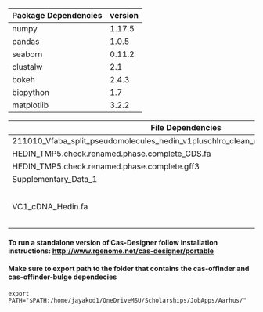| Package Dependencies | version | 
|------|------|
|  numpy            |         1.17.5            | 
|  pandas           |         1.0.5  |
|  seaborn           |        0.11.2  | 
|  clustalw             |      2.1   | 
|  bokeh          |           2.4.3          | 
|  biopython      |           1.7            | 
|  matplotlib       |          3.2.2           | 


| File Dependencies | download link| md5sum | 
|------|------|------|
|  211010_Vfaba_split_pseudomolecules_hedin_v1pluschlro_clean_unanchored_contigs.fasta.gz    |  https://projects.au.dk/fileadmin/projects/fabagenome/211010_Vfaba_split_pseudomolecules_hedin_v1pluschlro_clean_unanchored_contigs.fasta.gz            |  35f6201a63c9dad049c060477f64bbfa             | 
|  HEDIN_TMP5.check.renamed.phase.complete_CDS.fa           |         https://projects.au.dk/fileadmin/ingen_mappe_valgt/HEDIN_TMP5.check.renamed.phase.complete_CDS.fa  |ced3cc7c446dcb0d5a974213e42e4a23   |
|  HEDIN_TMP5.check.renamed.phase.complete.gff3           |        https://projects.au.dk/fileadmin/ingen_mappe_valgt/HEDIN_TMP5.check.renamed.phase.complete.gff3    | fdd7c3bd28f23f6544f997256ef4736a    | 
|  Supplementary_Data_1          | https://doi.org/10.1038/s41477-021-00950-w|     | 
|  VC1_cDNA_Hedin.fa          |   https://github.com/Thilanij/FabaVC1_Proposal/blob/main/VC1_cDNA_Hedin.fa  | sequence originated from supplementary_data_6.docx from https://doi.org/10.1038/s41477-021-00950-w |



#### To run a standalone version of Cas-Designer follow installation instructions:     http://www.rgenome.net/cas-designer/portable
#### Make sure to export path to the folder that contains the cas-offinder and  cas-offinder-bulge dependecies
`export PATH="$PATH:/home/jayakod1/OneDriveMSU/Scholarships/JobApps/Aarhus/"`  
